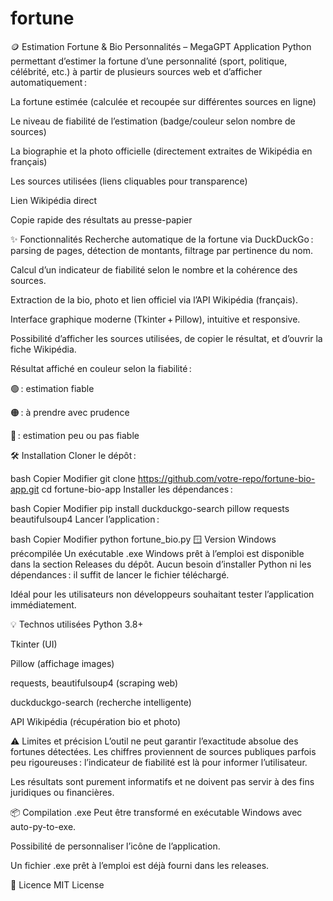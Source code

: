 # fortune
🪙 Estimation Fortune & Bio Personnalités – MegaGPT
Application Python permettant d’estimer la fortune d’une personnalité (sport, politique, célébrité, etc.) à partir de plusieurs sources web et d’afficher automatiquement :

La fortune estimée (calculée et recoupée sur différentes sources en ligne)

Le niveau de fiabilité de l’estimation (badge/couleur selon nombre de sources)

La biographie et la photo officielle (directement extraites de Wikipédia en français)

Les sources utilisées (liens cliquables pour transparence)

Lien Wikipédia direct

Copie rapide des résultats au presse-papier

✨ Fonctionnalités
Recherche automatique de la fortune via DuckDuckGo : parsing de pages, détection de montants, filtrage par pertinence du nom.

Calcul d’un indicateur de fiabilité selon le nombre et la cohérence des sources.

Extraction de la bio, photo et lien officiel via l’API Wikipédia (français).

Interface graphique moderne (Tkinter + Pillow), intuitive et responsive.

Possibilité d’afficher les sources utilisées, de copier le résultat, et d’ouvrir la fiche Wikipédia.

Résultat affiché en couleur selon la fiabilité :

🟢 : estimation fiable

🟠 : à prendre avec prudence

🔴 : estimation peu ou pas fiable

🛠️ Installation
Cloner le dépôt :

bash
Copier
Modifier
git clone https://github.com/votre-repo/fortune-bio-app.git
cd fortune-bio-app
Installer les dépendances :

bash
Copier
Modifier
pip install duckduckgo-search pillow requests beautifulsoup4
Lancer l’application :

bash
Copier
Modifier
python fortune_bio.py
🪟 Version Windows précompilée
Un exécutable .exe Windows prêt à l’emploi est disponible dans la section Releases du dépôt.
Aucun besoin d’installer Python ni les dépendances : il suffit de lancer le fichier téléchargé.

Idéal pour les utilisateurs non développeurs souhaitant tester l’application immédiatement.

💡 Technos utilisées
Python 3.8+

Tkinter (UI)

Pillow (affichage images)

requests, beautifulsoup4 (scraping web)

duckduckgo-search (recherche intelligente)

API Wikipédia (récupération bio et photo)

⚠️ Limites et précision
L’outil ne peut garantir l’exactitude absolue des fortunes détectées. Les chiffres proviennent de sources publiques parfois peu rigoureuses : l’indicateur de fiabilité est là pour informer l’utilisateur.

Les résultats sont purement informatifs et ne doivent pas servir à des fins juridiques ou financières.

📦 Compilation .exe
Peut être transformé en exécutable Windows avec auto-py-to-exe.

Possibilité de personnaliser l’icône de l’application.

Un fichier .exe prêt à l’emploi est déjà fourni dans les releases.

📝 Licence
MIT License
